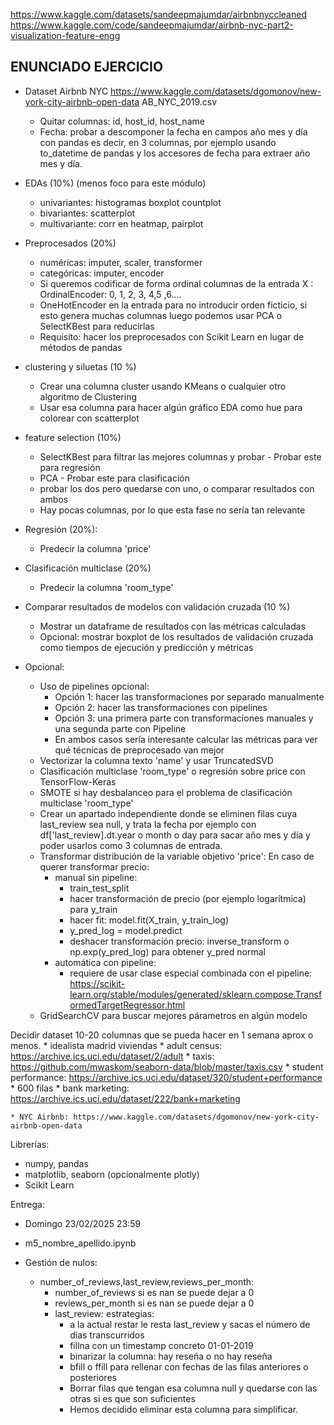 https://www.kaggle.com/datasets/sandeepmajumdar/airbnbnyccleaned
https://www.kaggle.com/code/sandeepmajumdar/airbnb-nyc-part2-visualization-feature-engg


## ENUNCIADO EJERCICIO

* Dataset Airbnb NYC https://www.kaggle.com/datasets/dgomonov/new-york-city-airbnb-open-data AB_NYC_2019.csv
    * Quitar columnas: id, host_id, host_name
    * Fecha: probar a descomponer la fecha en campos año mes y día con pandas es decir, en 3 columnas, por ejemplo usando to_datetime de pandas y los accesores de fecha para extraer año mes y día.

* EDAs (10%) (menos foco para este módulo)
    * univariantes: histogramas boxplot countplot
    * bivariantes: scatterplot
    * multivariante: corr en heatmap, pairplot
* Preprocesados (20%)
    * numéricas: imputer, scaler, transformer
    * categóricas: imputer, encoder
    * Si queremos codificar de forma ordinal columnas de la entrada X : OrdinalEncoder: 0, 1, 2, 3, 4,5 ,6....
    * OneHotEncoder en la entrada para no introducir orden ficticio, si esto genera muchas columnas luego podemos usar PCA o SelectKBest para reducirlas
    * Requisito: hacer los preprocesados con Scikit Learn en lugar de métodos de pandas
* clustering y siluetas (10 %)
    * Crear una columna cluster usando KMeans o cualquier otro algoritmo de Clustering
    * Usar esa columna para hacer algún gráfico EDA como hue para colorear con scatterplot
* feature selection (10%)
    * SelectKBest para filtrar las mejores columnas y probar - Probar este para regresión
    * PCA - Probar este para clasificación
    * probar los dos pero quedarse con uno, o comparar resultados con ambos
    * Hay pocas columnas, por lo que esta fase no sería tan relevante
* Regresión (20%):
    * Predecir la columna 'price'
* Clasificación multiclase (20%)
    * Predecir la columna 'room_type'
* Comparar resultados de modelos con validación cruzada (10 %)
    * Mostrar un dataframe de resultados con las métricas calculadas
    * Opcional: mostrar boxplot de los resultados de validación cruzada como tiempos de ejecución y predicción y métricas

* Opcional:
    * Uso de pipelines opcional:
        * Opción 1: hacer las transformaciones por separado manualmente
        * Opción 2: hacer las transformaciones con pipelines
        * Opción 3: una primera parte con transformaciones manuales y una segunda parte con Pipeline
        * En ambos casos sería interesante calcular las métricas para ver qué técnicas de preprocesado van mejor
    * Vectorizar la columna texto 'name' y usar TruncatedSVD
    * Clasificación multiclase 'room_type' o regresión sobre price con TensorFlow-Keras
    * SMOTE si hay desbalanceo para el problema de clasificación multiclase 'room_type'
    * Crear un apartado independiente donde se eliminen filas cuya last_review sea null, y trata la fecha por ejemplo con df['last_review].dt.year o month o day para sacar año mes y día y poder usarlos como 3 columnas de entrada.
    * Transformar distribución de la variable objetivo 'price': En caso de querer transformar precio:
        * manual sin pipeline:
            * train_test_split
            * hacer transformación de precio (por ejemplo logarítmica) para y_train
            * hacer fit: model.fit(X_train, y_train_log)
            * y_pred_log = model.predict
            * deshacer transformación precio: inverse_transform o np.exp(y_pred_log) para obtener y_pred normal
        * automática con pipeline:
            * requiere de usar clase especial combinada con el pipeline: https://scikit-learn.org/stable/modules/generated/sklearn.compose.TransformedTargetRegressor.html
    * GridSearchCV para buscar mejores párametros en algún modelo


Decidir dataset 10-20 columnas que se pueda hacer en 1 semana aprox o menos.
    * idealista madrid viviendas
    * adult census: https://archive.ics.uci.edu/dataset/2/adult
    * taxis: https://github.com/mwaskom/seaborn-data/blob/master/taxis.csv
    * student performance: https://archive.ics.uci.edu/dataset/320/student+performance
        * 600 filas
    * bank marketing: https://archive.ics.uci.edu/dataset/222/bank+marketing

    * NYC Airbnb: https://www.kaggle.com/datasets/dgomonov/new-york-city-airbnb-open-data
  


Librerías:

* numpy, pandas
* matplotlib, seaborn (opcionalmente plotly)
* Scikit Learn

Entrega:

* Domingo 23/02/2025 23:59
* m5_nombre_apellido.ipynb

* Gestión de nulos:
    * number_of_reviews,last_review,reviews_per_month:
        * number_of_reviews si es nan se puede dejar a 0
        * reviews_per_month si es nan se puede dejar a 0
        * last_review: estrategias:
            * a la actual restar le resta last_review y sacas el número de días transcurridos
            * fillna con un timestamp concreto 01-01-2019
            * binarizar la columna: hay reseña o no hay reseña
            * bfill o ffill para rellenar con fechas de las filas anteriores o posteriores
            * Borrar filas que tengan esa columna null y quedarse con las otras si es que son suficientes
            * Hemos decidido eliminar esta columna para simplificar.
